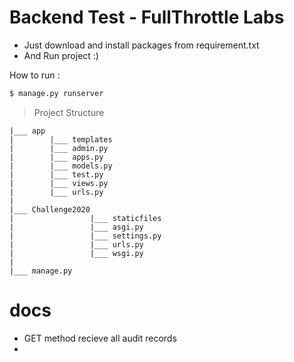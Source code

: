 # Backend Test - FullThrottle Labs

  - Just download and install packages from requirement.txt
  - And Run project :)


How to run :
```sh
$ manage.py runserver
```
> Project Structure

    |___ app 
    |        |___ templates
    |        |___ admin.py
    |        |___ apps.py
    |        |___ models.py
    |        |___ test.py
    |        |___ views.py
    |        |___ urls.py   
    |
    |___ Challenge2020
    |                 |___ staticfiles
    |                 |___ asgi.py
    |                 |___ settings.py
    |                 |___ urls.py
    |                 |___ wsgi.py
    |
    |___ manage.py
 
# docs

 - GET method recieve all audit records
 - 
